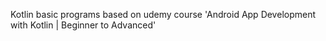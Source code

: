 Kotlin basic programs based on udemy course 'Android App Development with Kotlin | Beginner to Advanced' 
